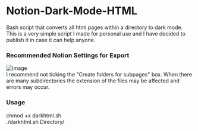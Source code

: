 # Notion-Dark-Mode-HTML
Bash script that converts all html pages within a directory to dark mode.  
This is a very simple script I made for personal use and I have decided to publish it in case it can help anyone.  

### Recommended Notion Settings for Export
![image](https://user-images.githubusercontent.com/62722221/226130287-803fba8a-cb4a-4814-86ef-4e6e112bd901.png)  
I recommend not ticking the "Create folders for subpages" box. When there are many subdirectories the extension of the files may be affected and errors may occur.

### Usage
chmod +x darkhtml.sh  
./darkhtml.sh Directory/
